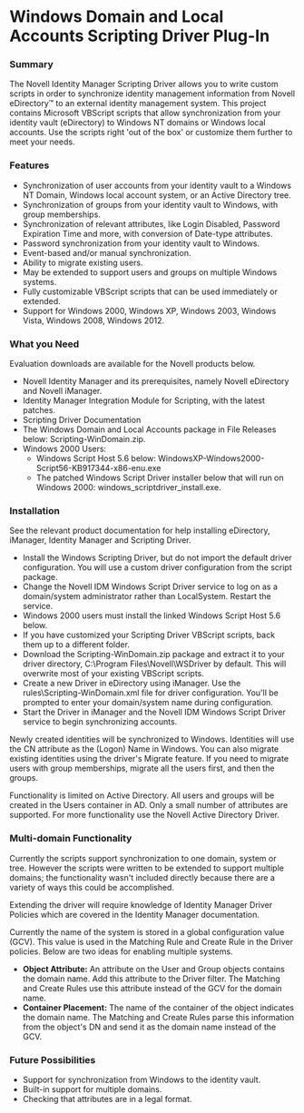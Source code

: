 # Windows Domain and Local Accounts Scripting Driver Plug-In

### Summary

The Novell Identity Manager Scripting Driver allows you to write custom scripts in order to synchronize identity management information from Novell eDirectory™ to an external identity management system. This project contains Microsoft VBScript scripts that allow synchronization from your identity vault (eDirectory) to Windows NT domains or Windows local accounts. Use the scripts right 'out of the box' or customize them further to meet your needs.

### Features

- Synchronization of user accounts from your identity vault to a Windows NT Domain, Windows local account system, or an Active Directory tree.
- Synchronization of groups from your identity vault to Windows, with group memberships.
- Synchronization of relevant attributes, like Login Disabled, Password Expiration Time and more, with conversion of Date-type attributes.
- Password synchronization from your identity vault to Windows.
- Event-based and/or manual synchronization.
- Ability to migrate existing users.
- May be extended to support users and groups on multiple Windows systems.
- Fully customizable VBScript scripts that can be used immediately or extended.
- Support for Windows 2000, Windows XP, Windows 2003, Windows Vista, Windows 2008, Windows 2012.

### What you Need

Evaluation downloads are available for the Novell products below.

- Novell Identity Manager and its prerequisites, namely Novell eDirectory and Novell iManager.
- Identity Manager Integration Module for Scripting, with the latest patches.
- Scripting Driver Documentation
- The Windows Domain and Local Accounts package in File Releases below: Scripting-WinDomain.zip.
- Windows 2000 Users:
     - Windows Script Host 5.6 below: WindowsXP-Windows2000-Script56-KB917344-x86-enu.exe
     - The patched Windows Script Driver installer below that will run on Windows 2000: windows_scriptdriver_install.exe.

### Installation

See the relevant product documentation for help installing eDirectory, iManager, Identity Manager and Scripting Driver.

- Install the Windows Scripting Driver, but do not import the default driver configuration. You will use a custom driver configuration from the script package.
- Change the Novell IDM Windows Script Driver service to log on as a domain/system administrator rather than LocalSystem. Restart the service.
- Windows 2000 users must install the linked Windows Script Host 5.6 below.
- If you have customized your Scripting Driver VBScript scripts, back them up to a different folder.
- Download the Scripting-WinDomain.zip package and extract it to your driver directory, C:\Program Files\Novell\WSDriver by default. This will overwrite most of your existing VBScript scripts.
- Create a new Driver in eDirectory using iManager. Use the rules\Scripting-WinDomain.xml file for driver configuration. You'll be prompted to enter your domain/system name during configuration.
- Start the Driver in iManager and the Novell IDM Windows Script Driver service to begin synchronizing accounts.

Newly created identities will be synchronized to Windows. Identities will use the CN attribute as the (Logon) Name in Windows. You can also migrate existing identities using the driver's Migrate feature. If you need to migrate users with group memberships, migrate all the users first, and then the groups.

Functionality is limited on Active Directory. All users and groups will be created in the Users container in AD. Only a small number of attributes are supported. For more functionality use the Novell Active Directory Driver.

### Multi-domain Functionality

Currently the scripts support synchronization to one domain, system or tree. However the scripts were written to be extended to support multiple domains; the functionality wasn't included directly because there are a variety of ways this could be accomplished.

Extending the driver will require knowledge of Identity Manager Driver Policies which are covered in the Identity Manager documentation.

Currently the name of the system is stored in a global configuration value (GCV). This value is used in the Matching Rule and Create Rule in the Driver policies. Below are two ideas for enabling multiple systems.

- **Object Attribute:** An attribute on the User and Group objects contains the domain name. Add this attribute to the Driver filter. The Matching and Create Rules use this attribute instead of the GCV for the domain name.
- **Container Placement:** The name of the container of the object indicates the domain name. The Matching and Create Rules parse this information from the object's DN and send it as the domain name instead of the GCV.

### Future Possibilities

- Support for synchronization from Windows to the identity vault.
- Built-in support for multiple domains.
- Checking that attributes are in a legal format.
